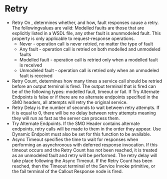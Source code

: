 <!-- image -->

# Retry

- Retry On , determines whether, and how, fault responses cause a retry. The followingvalues are valid: Modelled faults are those that are explicitly listed in a WSDL file, any other fault is anunmodeled fault. This property is only applicable to request-response operations.
    - Never - operation call is never retried, no matter the type of fault
    - Any fault - operation call is retried on both modelled and unmodeled faults
    - Modelled fault - operation call is retried only when a modelled fault is received
    - Unmodeled fault - operation call is retried only when an unmodeled fault is received
- Retry Count, determines how many times a service call should be retried before an output
terminal is fired. The output terminal that is fired can be of the following types: modelled fault,
timeout or fail. If Try Alternate Endpoints is false or if there are no alternate
endpoints specified in the SMO headers, all attempts will retry the original service.
- Retry Delay is the number of seconds to wait between retry attempts. If it is equal to 0,
there will be no delay between retry attempts meaning they will run as fast as the server can
process them.
- Try Alternate Endpoints. If the SMO Header contains alternate endpoints, retry calls will
be made to them in the order they appear. Use Dynamic Endpoint must also be set for
this function to be available.
- Async Timeout specifies the time to wait for responses when performing an asynchronous
with deferred response invocation. If this timeout occurs and the Retry Count has
not been reached, it is treated as an unmodeled fault and retry will be performed. The retry delay
will take place following the Async Timeout. If the Retry Count has been reached,
then the Timeout terminal of the Service Invoke primitive, or the fail terminal of the Callout
Response node is fired.